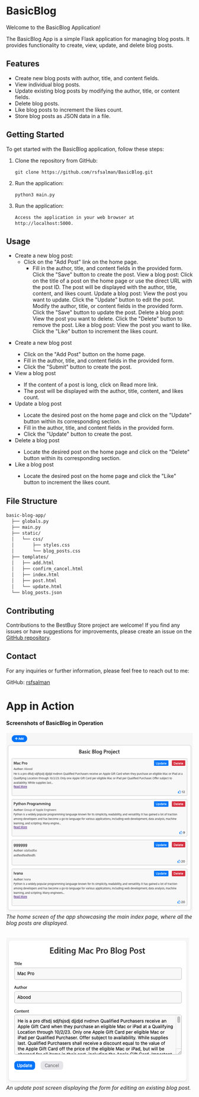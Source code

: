 # BasicBlog

Welcome to the BasicBlog Application!

The BasicBlog App is a simple Flask application for managing blog posts. It provides functionality to create, view, update, and delete blog posts.

## Features

- Create new blog posts with author, title, and content fields.
- View individual blog posts.
- Update existing blog posts by modifying the author, title, or content fields.
- Delete blog posts.
- Like blog posts to increment the likes count.
- Store blog posts as JSON data in a file.

## Getting Started

To get started with the BasicBlog  application, follow these steps:

1. Clone the repository from GitHub:

   ```shell
   git clone https://github.com/rsfsalman/BasicBlog.git
   ```

2. Run the application:

   ```shell
   python3 main.py
   ```
3. Run the application:

   ```shell
   Access the application in your web browser at http://localhost:5000.
   ```
## Usage
- Create a new blog post:
  * Click on the "Add Post" link on the home page.
     - Fill in the author, title, and content fields in the provided form.
     Click the "Save" button to create the post.
     View a blog post:
     Click on the title of a post on the home page or use the direct URL with the post ID.
     The post will be displayed with the author, title, content, and likes count.
     Update a blog post:
     View the post you want to update.
     Click the "Update" button to edit the post.
     Modify the author, title, or content fields in the provided form.
     Click the "Save" button to update the post.
     Delete a blog post:
     View the post you want to delete.
     Click the "Delete" button to remove the post.
     Like a blog post:
     View the post you want to like.
     Click the "Like" button to increment the likes count.


<ul style="list-style-type:square">
   <li>Create a new blog post</li>
   <ul style="list-style-type:disc">
      <li>Click on the "Add Post" button on the home page.</li>
      <li>Fill in the author, title, and content fields in the provided form.</li>
      <li>Click the "Submit" button to create the post.</li>
   </ul>

   <li>View a blog post</li>
   <ul style="list-style-type:disc">
      <li>If the content of a post is long, click on Read more link.</li>
      <li>The post will be displayed with the author, title, content, and likes count.</li>
   </ul>

   <li>Update a blog post</li>
   <ul style="list-style-type:disc">
      <li>Locate the desired post on the home page and click on the "Update" button within its corresponding section.</li>
      <li>Fill in the author, title, and content fields in the provided form.</li>
      <li>Click the "Update" button to create the post.</li>
   </ul>


   <li>Delete a blog post</li>
   <ul style="list-style-type:disc">
      <li>Locate the desired post on the home page and click on the "Delete" button within its corresponding section.</li>
   </ul>

   <li>Like a blog post</li>
   <ul style="list-style-type:disc">
      <li>Locate the desired post on the home page and click the "Like" button to increment the likes count.</li>
   </ul>
</ul>

## File Structure

```shell
basic-blog-app/
  ├── globals.py
  ├── main.py
  ├── static/
  │   └── css/
  │       ├── styles.css
  │       └── blog_posts.css
  ├── templates/
  │   ├── add.html
  │   ├── confirm_cancel.html
  │   ├── index.html
  │   ├── post.html
  │   └── update.html
  └── blog_posts.json
```

## Contributing
Contributions to the BestBuy Store project are welcome! If you find any issues or have suggestions for improvements, 
please create an issue on the [GitHub repository](https://github.com/rsfsalman/BasicBlog/issues).

## Contact
For any inquiries or further information, please feel free to reach out to me:

GitHub: [rsfsalman](https://github.com/rsfsalman)

# App in Action
#### Screenshots of BasicBlog in Operation
![Screenshot 1](run_1.png)
*The home screen of the app showcasing the main index page, where all the blog posts are displayed.*
<br>
<br>

![Screenshot 2](run_2.png)
*An update post screen displaying the form for editing an existing blog post.*
<br>
<br>